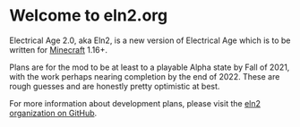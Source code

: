 # Welcome to eln2.org

Electrical Age 2.0, aka Eln2, is a new version of Electrical Age which is to be written for [Minecraft](https://minecraft.net) 1.16+.

Plans are for the mod to be at least to a playable Alpha state by Fall of 2021, with the work perhaps nearing completion by the end of 2022. These are rough guesses and are honestly pretty optimistic at best.

For more information about development plans, please visit the [eln2 organization on GitHub](https://github.com/eln2).
